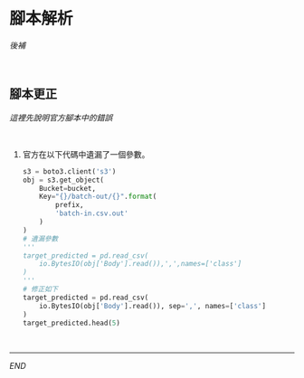 # 腳本解析

_後補_

<br>

## 腳本更正

_這裡先說明官方腳本中的錯誤_

<br>

1. 官方在以下代碼中遺漏了一個參數。

    ```python
    s3 = boto3.client('s3')
    obj = s3.get_object(
        Bucket=bucket, 
        Key="{}/batch-out/{}".format(
            prefix,
            'batch-in.csv.out'
        )
    )
    # 遺漏參數
    '''
    target_predicted = pd.read_csv(
        io.BytesIO(obj['Body'].read()),',',names=['class']
    )
    '''
    # 修正如下
    target_predicted = pd.read_csv(
        io.BytesIO(obj['Body'].read()), sep=',', names=['class']
    )
    target_predicted.head(5)
    ```

<br>

___

_END_